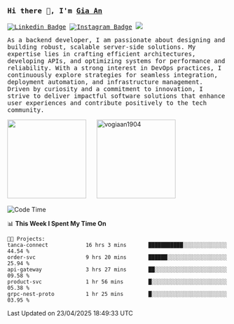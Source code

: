 ### <samp>Hi there 👋, I'm <a href="https://www.linkedin.com/in/vogiaan1904/" target="_blank">Gia An</a></samp>

<samp> [![Linkedin Badge](https://img.shields.io/badge/-LinkedIn-0e76a8?style=flat-square&logo=Linkedin&logoColor=white)](https://linkedin.com/in/vogiaan1904)
[![Instagram Badge](https://img.shields.io/badge/-Instagram-e4405f?style=flat-square&logo=Instagram&logoColor=white)](https://instagram.com/_.ja.ann_/) ![](https://komarev.com/ghpvc/?username=vogiaan1904&style=flat-square&base=0)</samp> 

<samp>As a backend developer, I am passionate about designing and building robust, scalable server-side solutions. My expertise lies in crafting efficient architectures, developing APIs, and optimizing systems for performance and reliability. With a strong interest in DevOps practices, I continuously explore strategies for seamless integration, deployment automation, and infrastructure management. Driven by curiosity and a commitment to innovation, I strive to deliver impactful software solutions that enhance user experiences and contribute positively to the tech community.</samp>



<div>
  <img height="180em" src="https://github-readme-stats.vercel.app/api/top-langs/?username=vogiaan1904&show_icons=true&hide_border=true&layout=compact&langs_count=10&theme=transparent&include_orgs=true"/>
  &nbsp;&nbsp;&nbsp;&nbsp;
  <img height="180em" src="https://github-readme-stats.vercel.app/api?username=vogiaan1904&show_icons=true&hide_border=true&&count_private=true&include_all_commits=true&theme=transparent&locale=en" alt="vogiaan1904" />
</div>






<!--START_SECTION:waka-->
![Code Time](http://img.shields.io/badge/Code%20Time-783%20hrs%2019%20mins-blue)

📊 **This Week I Spent My Time On** 

```text
🐱‍💻 Projects: 
tanca-connect            16 hrs 3 mins       ███████████░░░░░░░░░░░░░░   44.54 % 
order-svc                9 hrs 20 mins       ██████░░░░░░░░░░░░░░░░░░░   25.94 % 
api-gateway              3 hrs 27 mins       ██░░░░░░░░░░░░░░░░░░░░░░░   09.58 % 
product-svc              1 hr 56 mins        █░░░░░░░░░░░░░░░░░░░░░░░░   05.38 % 
grpc-nest-proto          1 hr 25 mins        █░░░░░░░░░░░░░░░░░░░░░░░░   03.95 % 
```


 Last Updated on 23/04/2025 18:49:33 UTC
<!--END_SECTION:waka-->
